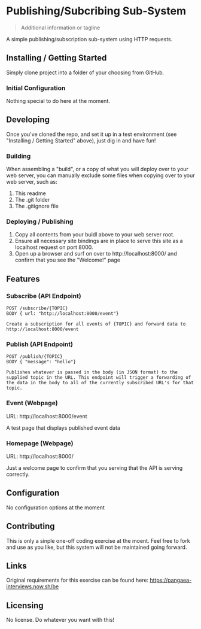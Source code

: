 # Publishing/Subcribing Sub-System
> Additional information or tagline

A simple publishing/subscription sub-system using HTTP requests.

## Installing / Getting Started

Simply clone project into a folder of your choosing from GitHub.

### Initial Configuration

Nothing special to do here at the moment.

## Developing

Once you've cloned the repo, and set it up in a test environment (see "Installing / Getting Started" above), just dig in and have fun!

### Building

When assembling a "build", or a copy of what you will deploy over to your web server, you can manually exclude some files when copying over to your web server, such as:
1. This readme
1. The .git folder
1. The .gitignore file

### Deploying / Publishing

1. Copy all contents from your buidl above to your web server root.
1. Ensure all necessary site bindings are in place to serve this site as a localhost request on port 8000.
1. Open up a browser and surf on over to http://localhost:8000/ and confirm that you see the "Welcome!" page

## Features

### Subscribe (API Endpoint)
```
POST /subscribe/{TOPIC}
BODY { url: "http://localhost:8000/event"}

Create a subscription for all events of {TOPIC} and forward data to http://localhost:8000/event
```

### Publish (API Endpoint)
```
POST /publish/{TOPIC}
BODY { "message": "hello"}

Publishes whatever is passed in the body (in JSON format) to the supplied topic in the URL. This endpoint will trigger a forwarding of the data in the body to all of the currently subscribed URL's for that topic.
```

### Event (Webpage)

URL: http://localhost:8000/event

A test page that displays published event data

### Homepage (Webpage)

URL: http://localhost:8000/

Just a welcome page to confirm that you serving that the API is serving correctly.

## Configuration

No configuration options at the moment

## Contributing

This is only a sinple one-off coding exercise at the moent. Feel free to fork and use as you like, but this system will not be maintained going forward.

## Links

Original requirements for this exercise can be found here: https://pangaea-interviews.now.sh/be


## Licensing

No license. Do whatever you want with this!
